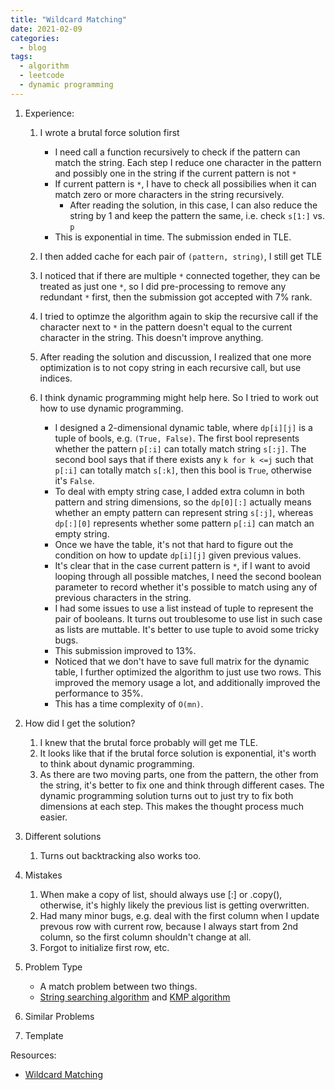 ```yaml
---
title: "Wildcard Matching"
date: 2021-02-09
categories:
  - blog
tags:
  - algorithm
  - leetcode
  - dynamic programming
---
```


1. Experience:
    1. I wrote a brutal force solution first
        * I need call a function recursively to check if the pattern can match the string. Each step I reduce one character in the pattern and possibly one in the string if the current pattern is not `*`
        * If current pattern is `*`, I have to check all possibilies when it can match zero or more characters in the string recursively.
            * After reading the solution, in this case, I can also reduce the string by 1 and keep the pattern the same, i.e. check `s[1:]` vs. `p`
        * This is exponential in time. The submission ended in TLE.
    2. I then added cache for each pair of `(pattern, string)`, I still get TLE
    3. I noticed that if there are multiple `*` connected together, they can be treated as just one `*`, so I did pre-processing to remove any redundant `*` first, then the submission got accepted with 7% rank.
    4. I tried to optimze the algorithm again to skip the recursive call if the character next to `*` in the pattern doesn't equal to the current character in the string. This doesn't improve anything.
    5. After reading the solution and discussion, I realized that one more optimization is to not copy string in each recursive call, but use indices.

    6. I think dynamic programming might help here. So I tried to work out how to use dynamic programming. 
        * I designed a 2-dimensional dynamic table, where `dp[i][j]` is a tuple of bools, e.g. `(True, False)`. The first bool represents whether the pattern `p[:i]` can totally match string `s[:j]`. The second bool says that if there exists any `k for k <=j` such that `p[:i]` can totally match `s[:k]`, then this bool is `True`, otherwise it's `False`.
        * To deal with empty string case, I added extra column in both pattern and string dimensions, so the `dp[0][:]` actually means whether an empty pattern can represent string `s[:j]`, whereas `dp[:][0]` represents whether some pattern `p[:i]` can match an empty string.
        * Once we have the table, it's not that hard to figure out the condition on how to update `dp[i][j]` given previous values.
        * It's clear that in the case current pattern is `*`, if I want to avoid looping through all possible matches, I need the second boolean parameter to record whether it's possible to match using any of previous characters in the string.
        * I had some issues to use a list instead of tuple to represent the pair of booleans. It turns out troublesome to use list in such case as lists are muttable. It's better to use tuple to avoid some tricky bugs.
        * This submission improved to 13%.
        * Noticed that we don't have to save full matrix for the dynamic table, I further optimized the algorithm to just use two rows. This improved the memory usage a lot, and additionally improved the performance to 35%.
        * This has a time complexity of `O(mn)`.


2. How did I get the solution? 
    1. I knew that the brutal force probably will get me TLE.
    2. It looks like that if the brutal force solution is exponential, it's worth to think about dynamic programming. 
    3. As there are two moving parts, one from the pattern, the other from the string, it's better to fix one and think through different cases. The dynamic programming solution turns out to just try to fix both dimensions at each step. This makes the thought process much easier.

3. Different solutions
    1. Turns out backtracking also works too.

4. Mistakes
    1. When make a copy of list, should always use [:] or .copy(), otherwise, it's highly likely the previous list is getting overwritten.
    2. Had many minor bugs, e.g. deal with the first column when I update prevous row with current row, because I always start from 2nd column, so the first column shouldn't change at all.
    3. Forgot to initialize first row, etc.

5. Problem Type
    * A match problem between two things.
    * [String searching algorithm][String_searching] and [KMP algorithm][KMP]

6. Similar Problems

7. Template



Resources:
* [Wildcard Matching][LeetCode Link]

[String_searching]: https://en.wikipedia.org/wiki/String-searching_algorithm
[KMP]: https://en.wikipedia.org/wiki/Knuth%E2%80%93Morris%E2%80%93Pratt_algorithm
[LeetCode Link]: https://leetcode.com/problems/wildcard-matching/